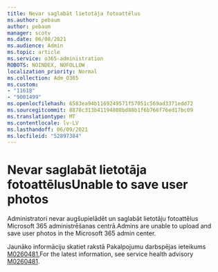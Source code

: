 ```yaml
---
title: Nevar saglabāt lietotāja fotoattēlus
ms.author: pebaum
author: pebaum
manager: scotv
ms.date: 06/08/2021
ms.audience: Admin
ms.topic: article
ms.service: o365-administration
ROBOTS: NOINDEX, NOFOLLOW
localization_priority: Normal
ms.collection: Adm_O365
ms.custom:
- "11618"
- "9001499"
ms.openlocfilehash: 6583ea94b1169249571f57051c569ad3371edd72
ms.sourcegitcommit: 8878c313b41194808bd88b1f6b766f76ed17bc09
ms.translationtype: MT
ms.contentlocale: lv-LV
ms.lasthandoff: 06/09/2021
ms.locfileid: "52897384"
---
```

# <a name="unable-to-save-user-photos"></a><span data-ttu-id="22b9d-102">Nevar saglabāt lietotāja fotoattēlus</span><span class="sxs-lookup"><span data-stu-id="22b9d-102">Unable to save user photos</span></span>

<span data-ttu-id="22b9d-103">Administratori nevar augšupielādēt un saglabāt lietotāju fotoattēlus Microsoft 365 administrēšanas centrā.</span><span class="sxs-lookup"><span data-stu-id="22b9d-103">Admins are unable to upload and save user photos in the Microsoft 365 admin center.</span></span>

<span data-ttu-id="22b9d-104">Jaunāko informāciju skatiet rakstā Pakalpojumu darbspējas ieteikums [M0260481.](https://admin.microsoft.com/Adminportal/Home?source=applauncher#/servicehealth/advisories/:/alerts/MO260481)</span><span class="sxs-lookup"><span data-stu-id="22b9d-104">For the latest information, see service health advisory [M0260481](https://admin.microsoft.com/Adminportal/Home?source=applauncher#/servicehealth/advisories/:/alerts/MO260481).</span></span>

